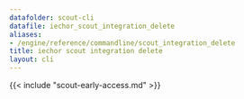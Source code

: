```yaml
---
datafolder: scout-cli
datafile: iechor_scout_integration_delete
aliases:
- /engine/reference/commandline/scout_integration_delete
title: iechor scout integration delete
layout: cli
---
```


<!--
This page is automatically generated from iEchor's source code. If you want to
suggest a change to the text that appears here, open a ticket in the source
repository on GitHub:

https://github.com/iechor/scout-cli
-->

{{< include "scout-early-access.md" >}}
